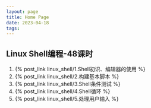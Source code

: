 ```yaml
---
layout: page
title: Home Page
date: 2023-04-18
tags: 
---
```


## Linux Shell编程-48课时

1. {% post_link linux_shell/1.Shell初识、编辑器的使用 %}  
1. {% post_link linux_shell/2.构建基本脚本 %}  
1. {% post_link linux_shell/3.Shell条件测试 %}  
1. {% post_link linux_shell/4.Shell循环 %}  
1. {% post_link linux_shell/5.处理用户输入 %}  

